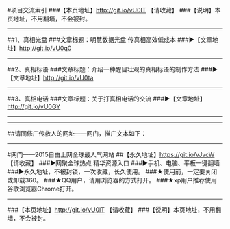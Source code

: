 #项目交流索引
###【本页地址】http://git.io/vU0lT 【请收藏】
###【说明】本页地址，不用翻墙，不会被封。
***
##1、真相光盘
###文章标题：明慧数据光盘 传真相高效低成本
###►【文章地址】http://git.io/vU0q0
***
##2、真相标语
###文章标题：介绍一种醒目壮观的真相标语的制作方法
###►【文章地址】http://git.io/vU0ta
***
##3、真相电话
###文章标题：关于打真相电话的交流
###►【文章地址】http://git.io/vU0GY
***
***
##请同修广传救人的网址——网门，推广文本如下：
***
#网门——2015自由上网全球最人气网站
##【永久地址】https://git.io/vJvcW 【请收藏】
###►网聚全球热点 精华资源入口
###►手机、电脑、平板一键翻墙
###►永久地址，不被封锁，一次收藏，长久使用。
###★使用前，一定要关闭或卸载360。
###★QQ用户，请用浏览器的方式打开。
###★xp用户推荐使用谷歌浏览器Chrome打开。
***
###【本页地址】http://git.io/vU0lT 【请收藏】
###【说明】本页地址，不用翻墙，不会被封。
